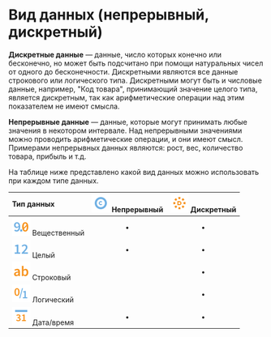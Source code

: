 # Вид данных (непрерывный, дискретный)

**Дискретные данные** — данные, число которых конечно или бесконечно, но может быть подсчитано при помощи натуральных чисел от одного до бесконечности. Дискретными являются все данные строкового или логического типа. Дискретными могут быть и числовые данные, например, "Код товара", принимающий значение целого типа, является дискретным, так как арифметические операции над этим показателем не имеют смысла.

**Непрерывные данные** — данные, которые могут принимать любые значения в некотором интервале. Над непрерывными значениями можно проводить арифметические операции, и они имеют смысл. Примерами непрерывных данных являются: рост, вес, количество товара, прибыль и т.д.

На таблице ниже представлено какой вид данных можно использовать при каждом типе данных.

| Тип данных | ![](../images/icons/data-types/continuous_default.svg) Непрерывный | ![](../images/icons/data-types/discrete_default.svg) Дискретный |
| :- | :-: | :-: |
| ![](../images/icons/data-types/float_default.svg) Вещественный | • | • |
| ![](../images/icons/data-types/integer_default.svg) Целый | • | • |
| ![](../images/icons/data-types/string_default.svg) Строковый | | • |
| ![](../images/icons/data-types/boolean_default.svg) Логический | | • |
| ![](../images/icons/data-types/datetime_default.svg) Дата/время | • | • |
